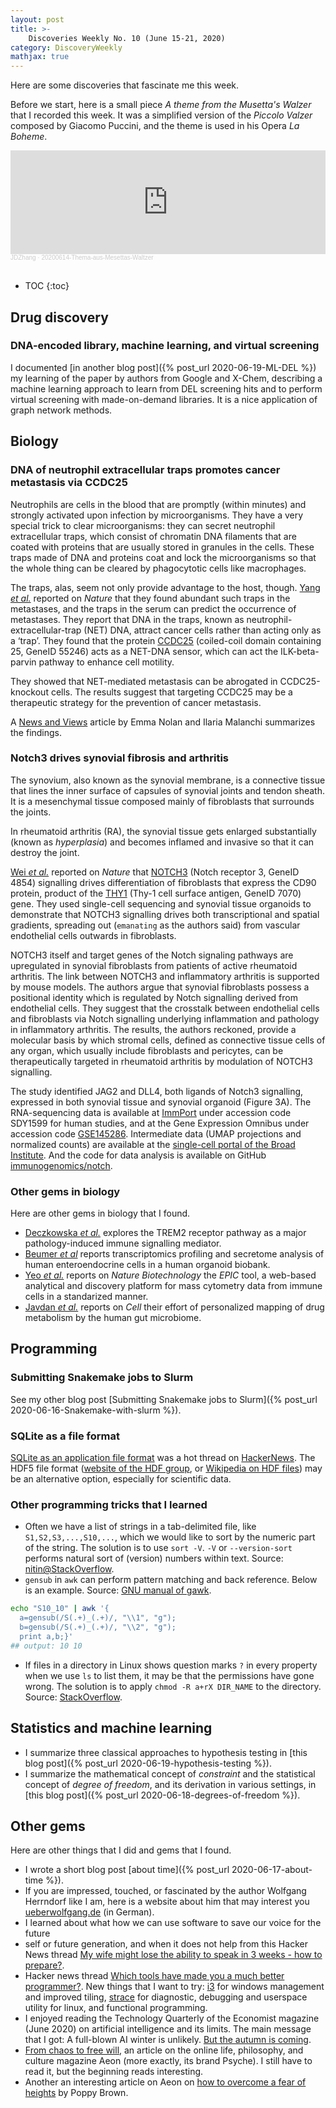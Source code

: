 ```yaml
---
layout: post
title: >-
    Discoveries Weekly No. 10 (June 15-21, 2020)
category: DiscoveryWeekly
mathjax: true
---
```


Here are some discoveries that fascinate me this week.

Before we start, here is a small piece *A theme from the Musetta's Walzer* that
I recorded this week. It was a simplified version of the *Piccolo Valzer*
composed by Giacomo Puccini, and the theme is used in his Opera *La Boheme*.

<iframe width="100%" height="166" scrolling="no" frameborder="no"
allow="autoplay"
src="https://w.soundcloud.com/player/?url=https%3A//api.soundcloud.com/tracks/840122590&color=%23ff5500&auto_play=false&hide_related=false&show_comments=true&show_user=true&show_reposts=false&show_teaser=true"></iframe><div
style="font-size: 10px; color: #cccccc;line-break: anywhere;word-break:
normal;overflow: hidden;white-space: nowrap;text-overflow: ellipsis;
font-family: Interstate,Lucida Grande,Lucida Sans Unicode,Lucida
Sans,Garuda,Verdana,Tahoma,sans-serif;font-weight: 100;"><a
href="https://soundcloud.com/jdzhang" title="JDZhang" target="_blank"
style="color: #cccccc; text-decoration: none;">JDZhang</a> · <a
href="https://soundcloud.com/jdzhang/20200614-thema-aus-mesettas"
title="20200614-Thema-aus-Mesettas-Waltzer" target="_blank" style="color:
#cccccc; text-decoration: none;">20200614-Thema-aus-Mesettas-Waltzer</a></div>

<br/>

* TOC
{:toc}

## Drug discovery

### DNA-encoded library, machine learning, and virtual screening

I documented [in another blog post]({% post_url 2020-06-19-ML-DEL %}) my
learning of the paper by authors from Google and X-Chem, describing a machine
learning approach to learn from DEL screening hits and to perform virtual
screening with made-on-demand libraries. It is a nice application of graph
network methods.

## Biology

### DNA of neutrophil extracellular traps promotes cancer metastasis via CCDC25

Neutrophils are cells in the blood that are promptly (within minutes) and
strongly activated upon infection by microorganisms. They have a very special
trick to clear microorganisms: they can secret neutrophil extracellular traps,
which consist of chromatin DNA filaments that are coated with proteins that are
usually stored in granules in the cells. These traps made of DNA and proteins
coat and lock the microorganisms so that the whole thing can be cleared by
phagocytotic cells like macrophages.

The traps, alas, seem not only provide advantage to the host, though. [Yang *et
al.*](https://www.nature.com/articles/s41586-020-2394-6) reported on *Nature*
that they found abundant such traps in the metastases, and the traps in the
serum can predict the occurrence of metastases. They report that DNA in the
traps, known as neutrophil-extracellular-trap (NET) DNA, attract cancer cells
rather than acting only as a &lsquo;trap&rsquo;. They found that the protein
[CCDC25](https://www.nature.com/articles/s41586-020-2394-6) (coiled-coil domain
containing 25, GeneID 55246) acts as a NET-DNA sensor, which can act the
ILK-beta-parvin pathway to enhance cell motility.

They showed that NET-mediated metastasis can be abrogated in CCDC25-knockout
cells. The results suggest that targeting CCDC25 may be a therapeutic strategy
for the prevention of cancer metastasis.

A [News and
Views](https://www.nature.com/articles/d41586-020-01672-3) article by Emma Nolan
and Ilaria Malanchi summarizes the findings.

### Notch3 drives synovial fibrosis and arthritis

The synovium, also known as the synovial membrane, is a connective tissue that
lines the inner surface of capsules of synovial joints and tendon sheath. It is
a mesenchymal tissue composed mainly of fibroblasts that surrounds the joints.

In rheumatoid arthritis (RA), the synovial tissue gets enlarged substantially
(known as *hyperplasia*) and becomes inflamed and invasive so that it can
destroy the joint.

[Wei *et al.*](https://www.nature.com/articles/s41586-020-2222-z) reported on
*Nature* that [NOTCH3](https://www.ncbi.nlm.nih.gov/gene/4854) (Notch receptor
3, GeneID 4854) signalling drives differentiation of fibroblasts that express
the CD90 protein, product of the [THY1](https://www.ncbi.nlm.nih.gov/gene/7070)
(Thy-1 cell surface antigen, GeneID 7070) gene. They used single-cell sequencing
and synovial tissue organoids to demonstrate that NOTCH3 signalling drives both
transcriptional and spatial gradients, spreading out (`emanating` as the authors
said) from vascular endothelial cells outwards in fibroblasts.

NOTCH3 itself and target genes of the Notch signaling pathways are upregulated
in synovial fibroblasts from patients of active rheumatoid arthritis. The link
between NOTCH3 and inflammatory arthritis is supported by mouse models. The
authors argue that synovial fibroblasts possess a positional identity which is
regulated by Notch signalling derived from endothelial cells. They suggest that
the crosstalk between endothelial cells and fibroblasts via Notch signalling
underlying inflammation and pathology in inflammatory arthritis. The results,
the authors reckoned, provide a molecular basis by which stromal cells, defined
as connective tissue cells of any organ, which usually include fibroblasts and
pericytes, can be therapeutically targeted in rheumatoid arthritis by modulation
of NOTCH3 signalling.

The study identified JAG2 and DLL4, both ligands of Notch3 signalling, expressed
in both synovial tissue and synovial organoid (Figure 3A). The RNA-sequencing
data is available at [ImmPort](https://ww.immport.org) under accession code
SDY1599 for human studies, and at the Gene Expression Omnibus under accession
code [GSE145286](https://www.ncbi.nlm.nih.gov/geo/query/acc.cgi?acc=GSE145286).
Intermediate data (UMAP projections and normalized counts) are available at the
[single-cell portal of the Broad
Institute](https://portals.broadinstitute.org/single_cell/study/SCP469). And the
code for data analysis is available on GitHub
[immunogenomics/notch](http://github.com/immunogenomics/notch).

### Other gems in biology

Here are other gems in biology that I found.

* [Deczkowska *et
  al.*](https://www.cell.com/cell/fulltext/S0092-8674(20)30565-1) explores the
  TREM2 receptor pathway as a major pathology-induced immune signalling
  mediator.
* [Beumer *et al*](https://www.cell.com/cell/fulltext/S0092-8674(20)30501-8)
  reports transcriptomics profiling and secretome analysis of human
  enteroendocrine cells in a human organoid biobank.
* [Yeo *et al.*](https://www.nature.com/articles/s41587-020-0532-1) reports on
    *Nature Biotechnology* the *EPIC* tool, a web-based analytical and discovery
    platform for mass cytometry data from immune cells in a standarized manner.
* [Javdan *et al.*](https://www.cell.com/cell/pdf/S0092-8674(20)30563-8.pdf)
    reports on *Cell* their effort of personalized mapping of drug metabolism by
    the human gut microbiome.

## Programming

### Submitting Snakemake jobs to Slurm

See my other blog post [Submitting Snakemake jobs to Slurm]({% post_url
2020-06-16-Snakemake-with-slurm %}).

### SQLite as a file format

[SQLite as an application file
format](https://www.sqlite.org/appfileformat.html) was a hot thread on
[HackerNews](https://news.ycombinator.com/item?id=18754634). The HDF5 file
format ([website of the HDF group](https://www.hdfgroup.org/), or [Wikipedia on
HDF files](https://www.hdfgroup.org/)) may be an alternative option, especially
for scientific data.

### Other programming tricks that I learned

* Often we have a list of strings in a tab-delimited file, like
    `S1,S2,S3,...,S10,...`, which we would like to sort by the numeric part of
    the string. The solution is to use `sort -V`. `-V` or `--version-sort`
    performs natural sort of (version) numbers within text. Source:
    [nitin@StackOverflow](https://stackoverflow.com/questions/16945134/bash-sort-list-of-strings-by-number-at-the-end).
* `gensub` in `awk` can perform pattern matching and back reference. Below is an
    example. Source: [GNU manual of
    gawk](https://www.gnu.org/software/gawk/manual/html_node/String-Functions.html).

```bash
echo "S10_10" | awk '{
  a=gensub(/S(.+)_(.+)/, "\\1", "g");
  b=gensub(/S(.+)_(.+)/, "\\2", "g");
  print a,b;}'
## output: 10 10
```

* If files in a directory in Linux shows question marks `?` in every property
  when we use `ls` to list them, it may be that the permissions have gone wrong.
  The solution is to apply `chmod -R a+rX DIR_NAME` to the directory. Source:
  [StackOverflow](https://askubuntu.com/questions/243999/why-do-question-mark-characters-appear-when-changing-the-permissions-of-director).

## Statistics and machine learning

* I summarize three classical approaches to hypothesis testing in
  [this blog post]({% post_url 2020-06-19-hypothesis-testing %}).
* I summarize the mathematical concept of *constraint* and the statistical
  concept of *degree of freedom*, and its derivation in various settings, in
  [this blog post]({% post_url 2020-06-18-degrees-of-freedom %}).

## Other gems

Here are other things that I did and gems that I found.

* I wrote a short blog post [about time]({% post_url 2020-06-17-about-time
    %}).
* If you are impressed, touched, or fascinated by the author Wolfgang Herrndorf
    like I am, here is a website about him that may interest you
    [ueberwolfgang.de](https://www.ueberwolfgang.de) (in German).
* I learned about what how we can use software to save our voice for the future
* self or future generation, and when it does not
    help from this Hacker News thread [My wife might lose the ability to speak
    in 3 weeks - how to
    prepare?](https://news.ycombinator.com/item?id=23490115).
* Hacker news thread [Which tools have made you a much better
   programmer?](https://news.ycombinator.com/item?id=23468193). New things that
   I want to try: [i3](https://i3wm.org/) for windows management and improved
   tiling, [strace](https://strace.io/) for diagnostic, debugging and userspace
   utility for linux, and functional  programming.
* I enjoyed reading the Technology Quarterly of the Economist magazine (June
  2020) on artificial intelligence and its limits. The main message that I got:
  A full-blown AI winter is unlikely. [But the autumn is
  coming](https://www.economist.com/technology-quarterly/2020/06/11/an-understanding-of-ais-limitations-is-starting-to-sink-in).
* [From chaos to free
   will](https://aeon.co/essays/heres-why-so-many-physicists-are-wrong-about-free-will),
   an article on the online life, philosophy, and culture magazine Aeon (more
   exactly, its brand Psyche). I still have to read it, but the beginning reads
   interesting.
* Another an interesting article on Aeon on [how to overcome a fear of
  heights](https://psyche.co/guides/how-to-overcome-a-fear-of-heights-step-by-careful-step)
  by Poppy Brown.
